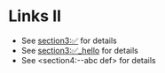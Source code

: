 # Links II

-   See <section3:✅> for details
-   See <section3:✅_hello> for details
-   See <section4:--abc def> for details
